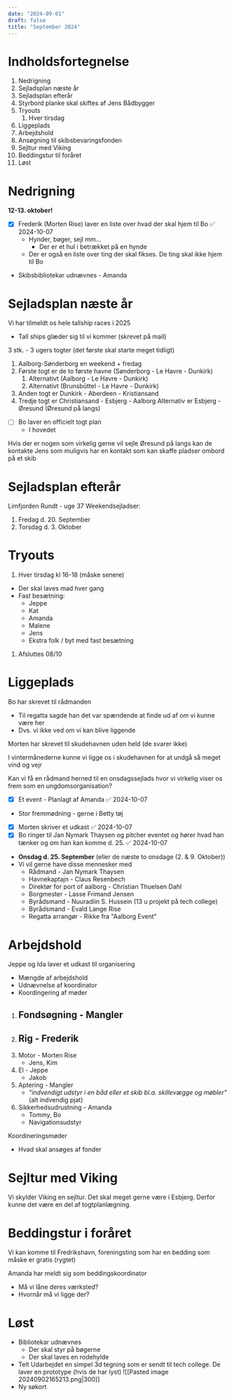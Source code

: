 ```yaml
---
date: "2024-09-01"
draft: false
title: "September 2024"
---
```


# Indholdsfortegnelse

1. Nedrigning
2. Sejladsplan næste år
3. Sejladsplan efterår
4. Styrbord planke skal skiftes af Jens Bådbygger
5. Tryouts
   1. Hver tirsdag
6. Liggeplads
7. Arbejdshold
8. Ansøgning til skibsbevaringsfonden
9. Sejltur med Viking
10. Beddingstur til foråret
11. Løst

# Nedrigning

**12-13. oktober!**

- [x] Frederik (Morten Rise) laver en liste over hvad der skal hjem til Bo ✅ 2024-10-07
  - Hynder, bøger, sejl mm...
    - Der er et hul i betrækket på en hynde
  - Der er også en liste over ting der skal fikses. De ting skal ikke hjem til Bo
- Skibsbibliotekar udnævnes - Amanda

# Sejladsplan næste år

Vi har tilmeldt os hele tallship races i 2025

- Tall ships glæder sig til vi kommer (skrevet på mail)

3 stk. - 3 ugers togter (det første skal starte meget tidligt)

1. Aalborg-Sønderborg en weekend + fredag
2. Første togt er de to første havne (Sønderborg - Le Havre - Dunkirk)
   1. Alternativt (Aalborg - Le Havre - Dunkirk)
   2. Alternativt (Brunsbüttel - Le Havre - Dunkirk)
3. Anden togt er Dunkirk - Aberdeen - Kristiansand
4. Tredje togt er Christiansand - Esbjerg - Aalborg
   Alternativ er Esbjerg - Øresund (Øresund på langs)

- [ ] Bo laver en officielt togt plan
  - I hovedet

Hvis der er nogen som virkelig gerne vil sejle Øresund på langs kan de kontakte Jens som muligvis har en kontakt som kan skaffe pladser ombord på et skib

# Sejladsplan efterår

Limfjorden Rundt - uge 37
Weekendsejladser:

1. Fredag d. 20. September
2. Torsdag d. 3. Oktober

# Tryouts

1. Hver tirsdag kl 16-18 (måske senere)

- Der skal laves mad hver gang
- Fast besætning:
  - Jeppe
  - Kat
  - Amanda
  - Malene
  - Jens
  - Ekstra folk / byt med fast besætning

1. Afsluttes 08/10

# Liggeplads

Bo har skrevet til rådmanden

- Til regatta sagde han det var spændende at finde ud af om vi kunne være her
- Dvs. vi ikke ved om vi kan blive liggende

Morten har skrevet til skudehavnen uden held (de svarer ikke)

I vintermånederne kunne vi ligge os i skudehavnen for at undgå så meget vind og vejr

Kan vi få en rådmand herned til en onsdagssejlads hvor vi virkelig viser os frem som en ungdomsorganisation?

- [x] Et event - Planlagt af Amanda ✅ 2024-10-07
- Stor fremmødning - gerne i Betty tøj
- [x] Morten skriver et udkast ✅ 2024-10-07
- [x] Bo ringer til Jan Nymark Thaysen og pitcher eventet og hører hvad han tænker og om han kan komme d. 25. ✅ 2024-10-07
- **Onsdag d. 25. September** (eller de næste to onsdage (2. & 9. Oktober))
- Vi vil gerne have disse mennesker med
  - Rådmand - Jan Nymark Thaysen
  - Havnekaptajn - Claus Resenbech
  - Direktør for port of aalborg - Christian Thuelsen Dahl
  - Borgmester - Lasse Frimand Jensen
  - Byrådsmand - Nuuradiin S. Hussein (13 u projekt på tech college)
  - Byrådsmand - Evald Lange Rise
  - Regatta arrangør - Rikke fra "Aalborg Event"

# Arbejdshold

Jeppe og Ida laver et udkast til organisering

- Mængde af arbejdshold
- Udnævnelse af koordinator
- Koordingering af møder

1. Fondsøgning - Mangler
   -
2. Rig - Frederik
   -
3. Motor - Morten Rise
   - Jens, Kim
4. El - Jeppe
   - Jakob
5. Aptering - Mangler
   - _"indvendigt udstyr i en båd eller et skib bl.a. skillevægge og møbler"_ (alt indvendig pjat)
6. Sikkerhedsudrustning - Amanda
   - Tommy, Bo
   - Navigationsudstyr

Koordineringsmøder

- Hvad skal ansøges af fonder

# Sejltur med Viking

Vi skylder Viking en sejltur. Det skal meget gerne være i Esbjerg. Derfor kunne det være en del af togtplanlægning.

# Beddingstur i foråret

Vi kan komme til Fredrikshavn, foreningsting som har en bedding som måske er gratis (rygtet)

Amanda har meldt sig som beddingskoordinator

- Må vi låne deres værksted?
- Hvornår må vi ligge der?

# Løst

- Bibliotekar udnævnes
  - Der skal styr på bøgerne
  - Der skal laves en rodehylde
- Telt
  Udarbejdet en simpel 3d tegning som er sendt til tech college. De laver en prototype (hvis de har lyst)
  ![[Pasted image 20240902165213.png|300]]
- Ny søkort
